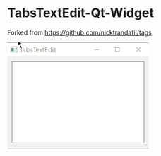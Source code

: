 # TabsTextEdit-Qt-Widget

Forked from https://github.com/nicktrandafil/tags

![1](.//images//1.gif)
